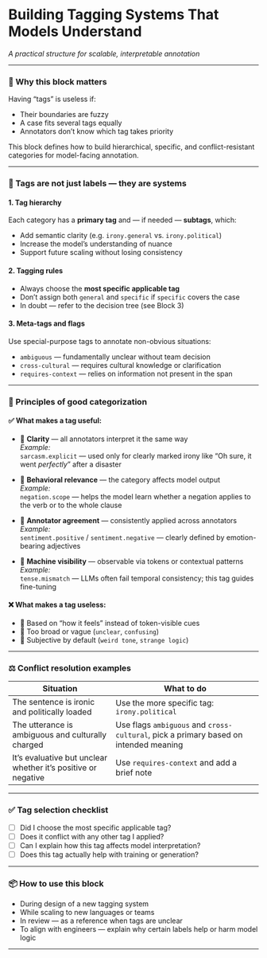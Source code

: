 # Building Tagging Systems That Models Understand  
*A practical structure for scalable, interpretable annotation*

---

### 🎯 Why this block matters

Having “tags” is useless if:

- Their boundaries are fuzzy  
- A case fits several tags equally  
- Annotators don’t know which tag takes priority

This block defines how to build hierarchical, specific, and conflict-resistant categories for model-facing annotation.

---

### 🧱 Tags are not just labels — they are systems

#### 1. **Tag hierarchy**

Each category has a **primary tag** and — if needed — **subtags**, which:

- Add semantic clarity (e.g. `irony.general` vs. `irony.political`)  
- Increase the model’s understanding of nuance  
- Support future scaling without losing consistency

#### 2. **Tagging rules**

- Always choose the **most specific applicable tag**  
- Don’t assign both `general` and `specific` if `specific` covers the case  
- In doubt — refer to the decision tree (see Block 3)

#### 3. **Meta-tags and flags**

Use special-purpose tags to annotate non-obvious situations:

- `ambiguous` — fundamentally unclear without team decision  
- `cross-cultural` — requires cultural knowledge or clarification  
- `requires-context` — relies on information not present in the span

---

### 🧠 Principles of good categorization

#### ✅ What makes a tag useful:

- 🔹 **Clarity** — all annotators interpret it the same way  
  *Example:*  
  `sarcasm.explicit` — used only for clearly marked irony like “Oh sure, it went *perfectly*” after a disaster

- 🔹 **Behavioral relevance** — the category affects model output  
  *Example:*  
  `negation.scope` — helps the model learn whether a negation applies to the verb or to the whole clause

- 🔹 **Annotator agreement** — consistently applied across annotators  
  *Example:*  
  `sentiment.positive` / `sentiment.negative` — clearly defined by emotion-bearing adjectives

- 🔹 **Machine visibility** — observable via tokens or contextual patterns  
  *Example:*  
  `tense.mismatch` — LLMs often fail temporal consistency; this tag guides fine-tuning

#### ❌ What makes a tag useless:

- 🔸 Based on “how it feels” instead of token-visible cues  
- 🔸 Too broad or vague (`unclear`, `confusing`)  
- 🔸 Subjective by default (`weird tone`, `strange logic`)

---

### ⚖️ Conflict resolution examples

| Situation                                                              | What to do                                     |
|------------------------------------------------------------------------|------------------------------------------------|
| The sentence is ironic and politically loaded                         | Use the more specific tag: `irony.political`   |
| The utterance is ambiguous and culturally charged                     | Use flags `ambiguous` and `cross-cultural`, pick a primary based on intended meaning |
| It’s evaluative but unclear whether it’s positive or negative         | Use `requires-context` and add a brief note    |

---

### ✅ Tag selection checklist

- [ ] Did I choose the most specific applicable tag?  
- [ ] Does it conflict with any other tag I applied?  
- [ ] Can I explain how this tag affects model interpretation?  
- [ ] Does this tag actually help with training or generation?

---

### 📦 How to use this block

- During design of a new tagging system  
- While scaling to new languages or teams  
- In review — as a reference when tags are unclear  
- To align with engineers — explain why certain labels help or harm model logic

---
